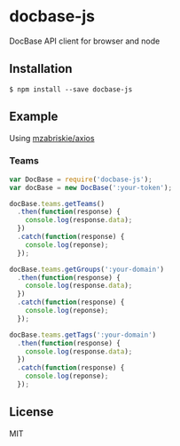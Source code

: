 # docbase-js
DocBase API client for browser and node

## Installation

```
$ npm install --save docbase-js
```

## Example
Using [mzabriskie/axios](https://github.com/mzabriskie/axios)

### Teams
```js
var DocBase = require('docbase-js');
var docBase = new DocBase(':your-token');

docBase.teams.getTeams()
  .then(function(response) {
    console.log(response.data);
  })
  .catch(function(response) {
    console.log(reponse);
  });

docBase.teams.getGroups(':your-domain')
  .then(function(response) {
    console.log(response.data);
  })
  .catch(function(response) {
    console.log(reponse);
  });

docBase.teams.getTags(':your-domain')
  .then(function(response) {
    console.log(response.data);
  })
  .catch(function(response) {
    console.log(reponse);
  });
```

## License
MIT
